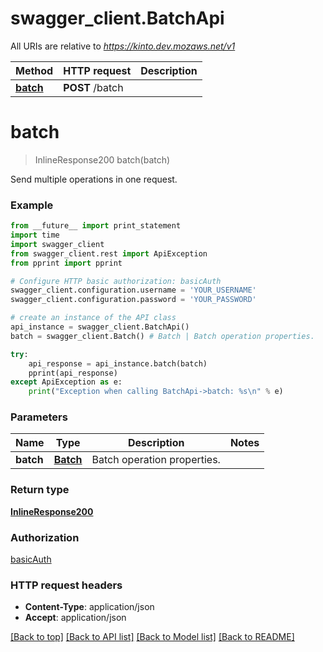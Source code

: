 # swagger_client.BatchApi

All URIs are relative to *https://kinto.dev.mozaws.net/v1*

Method | HTTP request | Description
------------- | ------------- | -------------
[**batch**](BatchApi.md#batch) | **POST** /batch | 


# **batch**
> InlineResponse200 batch(batch)



Send multiple operations in one request.

### Example 
```python
from __future__ import print_statement
import time
import swagger_client
from swagger_client.rest import ApiException
from pprint import pprint

# Configure HTTP basic authorization: basicAuth
swagger_client.configuration.username = 'YOUR_USERNAME'
swagger_client.configuration.password = 'YOUR_PASSWORD'

# create an instance of the API class
api_instance = swagger_client.BatchApi()
batch = swagger_client.Batch() # Batch | Batch operation properties.

try: 
    api_response = api_instance.batch(batch)
    pprint(api_response)
except ApiException as e:
    print("Exception when calling BatchApi->batch: %s\n" % e)
```

### Parameters

Name | Type | Description  | Notes
------------- | ------------- | ------------- | -------------
 **batch** | [**Batch**](Batch.md)| Batch operation properties. | 

### Return type

[**InlineResponse200**](InlineResponse200.md)

### Authorization

[basicAuth](../README.md#basicAuth)

### HTTP request headers

 - **Content-Type**: application/json
 - **Accept**: application/json

[[Back to top]](#) [[Back to API list]](../README.md#documentation-for-api-endpoints) [[Back to Model list]](../README.md#documentation-for-models) [[Back to README]](../README.md)

